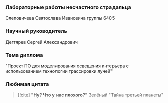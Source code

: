 ### Лабораторные работы несчастного страдальца 
Слеповичева Святослава Ивановича
группы 6405

### Научный руководитель
Дегтярев Сергей Александрович

### Тема диплома
"Проект ПО для моделирования освещения интерьера с использованием технологии трассировки лучей"

### Любимая цитата
>[!cite] **"Ну? Что у нас плохого?"**
>Зелёный "Тайна третьей планеты"

